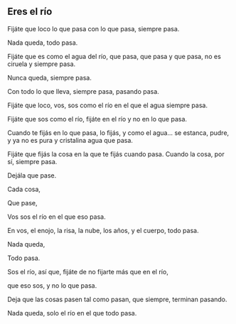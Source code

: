 ## Eres el río

Fijáte que loco lo que pasa con lo que pasa,
siempre pasa.

Nada queda, todo pasa.

Fijáte que es como el agua del río,
que pasa, que pasa y que pasa, no es ciruela y siempre pasa.

Nunca queda, siempre pasa.

Con todo lo que lleva, siempre pasa,
pasando pasa.

Fijáte que loco, vos, sos como el río en el que el agua siempre pasa.

Fijáte que sos como el río, fijáte en el río y no en lo que pasa.

Cuando te fijás en lo que pasa, lo fijás, y como el agua…
se estanca, pudre, y ya no es pura y cristalina agua que pasa.

Fijáte que fijás la cosa en la que te fijás cuando pasa. Cuando la cosa, por sí, siempre pasa.

Dejála que pase.

Cada cosa,

Que pase,

Vos sos el río en el que eso pasa.

En vos, el enojo, la risa, la nube, los años, y el cuerpo, todo pasa.

Nada queda,

Todo pasa.

Sos el río, así que, fijáte de no fijarte más que en el río,

que eso sos, y no lo que pasa.

Deja que las cosas pasen tal como pasan,
que siempre, terminan pasando.

Nada queda, solo el río en el que todo pasa.